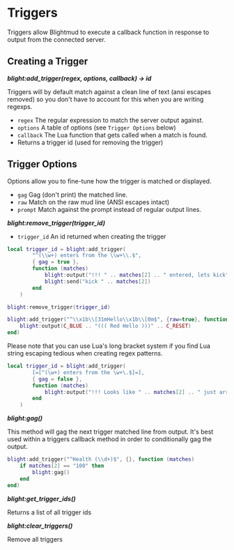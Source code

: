 # Triggers

Triggers allow Blightmud to execute a callback function in response to output
from the connected server.

## Creating a Trigger
***blight:add_trigger(regex, options, callback) -> id***

Triggers will by default match against a clean line of text (ansi escapes
removed) so you don't have to account for this when you are writing
regexps.

- `regex`    The regular expression to match the server output against.
- `options`  A table of options (see `Trigger Options` below)
- `callback` The Lua function that gets called when a match is found.
- Returns a trigger id (used for removing the trigger)

## Trigger Options
Options allow you to fine-tune how the trigger is matched or displayed.

- `gag`      Gag (don't print) the matched line.
- `raw`      Match on the raw mud line (ANSI escapes intact)
- `prompt`   Match against the prompt instead of regular output lines.

***blight:remove_trigger(trigger_id)***

- `trigger_id` An id returned when creating the trigger

```lua
local trigger_id = blight:add_trigger(
        "^(\\w+) enters from the \\w+\\.$",
        { gag = true },
        function (matches)
            blight:output("!!! " .. matches[2] .. " entered, lets kick")
            blight:send("kick " .. matches[2])
        end
    )

blight:remove_trigger(trigger_id)

blight:add_trigger("^\\x1b\\[31mHello\\x1b\\[0m$", {raw=true}, function ()
    blight:output(C_BLUE .. "((( Red Hello )))" .. C_RESET)
end)
```
Please note that you can use Lua's long bracket system if you find Lua string escaping tedious when creating regex patterns.
```lua
local trigger_id = blight:add_trigger(
        [=[^(\w+) enters from the \w+\.$]=],
        { gag = false },
        function (matches)
            blight:output("!!! Looks like " .. matches[2] .. " just arrived!")
        end
    )
```

***blight:gag()***

This method will gag the next trigger matched line from output. It's best used within a triggers
callback method in order to conditionally gag the output.

```lua
blight:add_trigger("^Health (\\d+)$", {}, function (matches)
    if matches[2] == "100" then
        blight:gag()
    end
end)
```

***blight:get_trigger_ids()***

Returns a list of all trigger ids

***blight:clear_triggers()***

Remove all triggers
